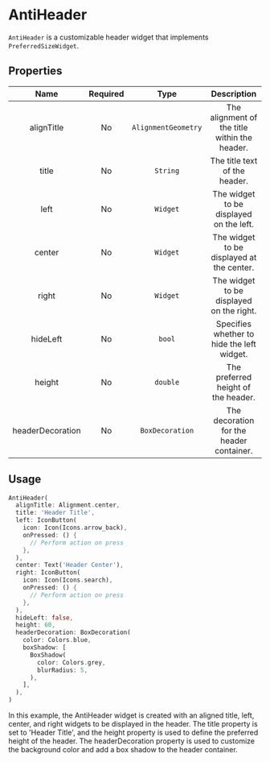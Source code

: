 # AntiHeader

`AntiHeader` is a customizable header widget that implements `PreferredSizeWidget`.

## Properties

|       Name       | Required |        Type         |                  Description                  |
| :--------------: | :------: | :-----------------: | :-------------------------------------------: |
|    alignTitle    |    No    | `AlignmentGeometry` | The alignment of the title within the header. |
|      title       |    No    |      `String`       |         The title text of the header.         |
|       left       |    No    |      `Widget`       |    The widget to be displayed on the left.    |
|      center      |    No    |      `Widget`       |   The widget to be displayed at the center.   |
|      right       |    No    |      `Widget`       |   The widget to be displayed on the right.    |
|     hideLeft     |    No    |       `bool`        |  Specifies whether to hide the left widget.   |
|      height      |    No    |      `double`       |      The preferred height of the header.      |
| headerDecoration |    No    |   `BoxDecoration`   |   The decoration for the header container.    |

## Usage

```dart
AntiHeader(
  alignTitle: Alignment.center,
  title: 'Header Title',
  left: IconButton(
    icon: Icon(Icons.arrow_back),
    onPressed: () {
      // Perform action on press
    },
  ),
  center: Text('Header Center'),
  right: IconButton(
    icon: Icon(Icons.search),
    onPressed: () {
      // Perform action on press
    },
  ),
  hideLeft: false,
  height: 60,
  headerDecoration: BoxDecoration(
    color: Colors.blue,
    boxShadow: [
      BoxShadow(
        color: Colors.grey,
        blurRadius: 5,
      ),
    ],
  ),
)
```

In this example, the AntiHeader widget is created with an aligned title, left, center, and right widgets to be displayed in the header. The title property is set to 'Header Title', and the height property is used to define the preferred height of the header. The headerDecoration property is used to customize the background color and add a box shadow to the header container.
